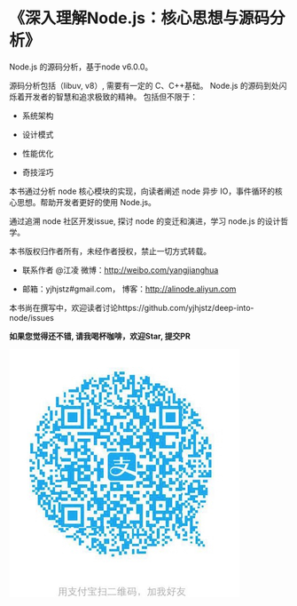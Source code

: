 # 《深入理解Node.js：核心思想与源码分析》

Node.js 的源码分析，基于node v6.0.0。 

源码分析包括（libuv, v8）, 需要有一定的 C、C++基础。 Node.js 的源码到处闪烁着开发者的智慧和追求极致的精神。
包括但不限于：

- 系统架构

- 设计模式

- 性能优化

- 奇技淫巧

本书通过分析 node 核心模块的实现，向读者阐述 node 异步 IO，事件循环的核心思想。帮助开发者更好的使用 Node.js。

通过追溯 node 社区开发issue, 探讨 node 的变迁和演进，学习 node.js 的设计哲学。

本书版权归作者所有，未经作者授权，禁止一切方式转载。

- 联系作者 @江凌 微博：http://weibo.com/yangjianghua 

- 邮箱：yjhjstz#gmail.com， 博客：http://alinode.aliyun.com

本书尚在撰写中，欢迎读者讨论https://github.com/yjhjstz/deep-into-node/issues

**如果您觉得还不错, 请我喝杯咖啡，欢迎Star,  提交PR** 

![zhi](alipay.jpg)

